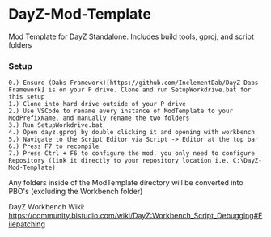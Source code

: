 # DayZ-Mod-Template
Mod Template for DayZ Standalone. Includes build tools, gproj, and script folders

### Setup
```
0.) Ensure (Dabs Framework)[https://github.com/InclementDab/DayZ-Dabs-Framework] is on your P drive. Clone and run SetupWorkdrive.bat for this setup
1.) Clone into hard drive outside of your P drive
2.) Use VSCode to rename every instance of ModTemplate to your ModPrefixName, and manually rename the two folders
3.) Run SetupWorkdrive.bat
4.) Open dayz.gproj by double clicking it and opening with workbench
5.) Navigate to the Script Editor via Script -> Editor at the top bar
6.) Press F7 to recompile
7.) Press Ctrl + F6 to configure the mod, you only need to configure Repository (link it directly to your repository location i.e. C:\DayZ-Mod-Template)
```

Any folders inside of the ModTemplate directory will be converted into PBO's (excluding the Workbench folder)

DayZ Workbench Wiki:
https://community.bistudio.com/wiki/DayZ:Workbench_Script_Debugging#Filepatching
